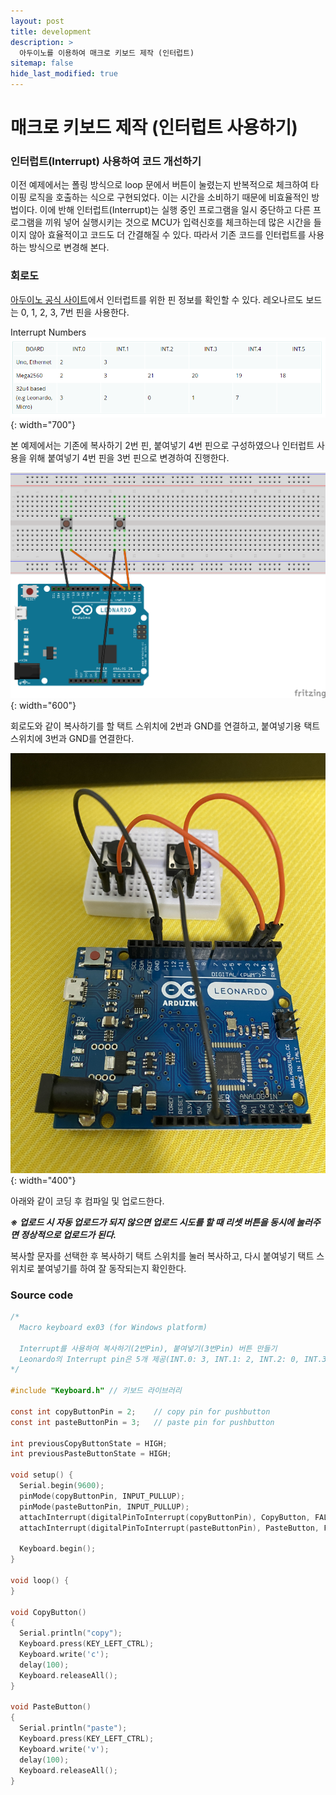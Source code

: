 ```yaml
---
layout: post
title: development
description: >
  아두이노를 이용하여 매크로 키보드 제작 (인터럽트)
sitemap: false
hide_last_modified: true
---
```


# 매크로 키보드 제작 (인터럽트 사용하기)

### 인터럽트(Interrupt) 사용하여 코드 개선하기

이전 예제에서는 폴링 방식으로 loop 문에서 버튼이 눌렸는지 반복적으로 체크하여 타이핑 로직을 호출하는 식으로 구현되었다. 이는 시간을 소비하기 때문에 비효율적인 방법이다. 이에 반해 인터럽트(Interrupt)는 실행 중인 프로그램을 일시 중단하고 다른 프로그램을 끼워 넣어 실행시키는 것으로 MCU가 입력신호를 체크하는데 많은 시간을 들이지 않아 효율적이고 코드도 더 간결해질 수 있다. 따라서 기존 코드를 인터럽트를 사용하는 방식으로 변경해 본다.

### 회로도

[아두이노 공식 사이트](https://www.arduino.cc/reference/en/language/functions/external-interrupts/attachinterrupt/)에서 인터럽트를 위한 핀 정보를 확인할 수 있다. 레오나르도 보드는 0, 1, 2, 3, 7번 핀을 사용한다.

Interrupt Numbers
![](/assets/img/2023-05-07-macro-keyboard_ex04/macrokeyboard_ex04_interrupt.png){: width="700"}

본 예제에서는 기존에 복사하기 2번 핀, 붙여넣기 4번 핀으로 구성하였으나 인터럽트 사용을 위해 붙여넣기 4번 핀을 3번 핀으로 변경하여 진행한다.

![](/assets/img/2023-05-07-macro-keyboard_ex04/macrokeyboard_ex04_circuit.png){: width="600"}

회로도와 같이 복사하기를 할 택트 스위치에 2번과 GND를 연결하고, 붙여넣기용 택트 스위치에 3번과 GND를 연결한다.

![](/assets/img/2023-05-07-macro-keyboard_ex04/macrokeyboard_ex04.jpg){: width="400"}

아래와 같이 코딩 후 컴파일 및 업로드한다.

***※ 업로드 시 자동 업로드가 되지 않으면 업로드 시도를 할 때 리셋 버튼을 동시에 눌러주면 정상적으로 업로드가 된다.***

복사할 문자를 선택한 후 복사하기 택트 스위치를 눌러 복사하고, 다시 붙여넣기 택트 스위치로 붙여넣기를 하여 잘 동작되는지 확인한다.

### Source code

```c
/*
  Macro keyboard ex03 (for Windows platform)

  Interrupt를 사용하여 복사하기(2번Pin), 붙여넣기(3번Pin) 버튼 만들기
  Leonardo의 Interrupt pin은 5개 제공(INT.0: 3, INT.1: 2, INT.2: 0, INT.3: 1, INT.4: 7)
*/

#include "Keyboard.h" // 키보드 라이브러리

const int copyButtonPin = 2;    // copy pin for pushbutton
const int pasteButtonPin = 3;   // paste pin for pushbutton

int previousCopyButtonState = HIGH;
int previousPasteButtonState = HIGH;

void setup() {
  Serial.begin(9600);
  pinMode(copyButtonPin, INPUT_PULLUP);
  pinMode(pasteButtonPin, INPUT_PULLUP);
  attachInterrupt(digitalPinToInterrupt(copyButtonPin), CopyButton, FALLING); // from high to low
  attachInterrupt(digitalPinToInterrupt(pasteButtonPin), PasteButton, FALLING); // from high to low
  
  Keyboard.begin();
}

void loop() {
}

void CopyButton()
{
  Serial.println("copy");
  Keyboard.press(KEY_LEFT_CTRL);
  Keyboard.write('c');
  delay(100);
  Keyboard.releaseAll();
}

void PasteButton()
{
  Serial.println("paste");
  Keyboard.press(KEY_LEFT_CTRL);
  Keyboard.write('v');
  delay(100);
  Keyboard.releaseAll();
}
```
